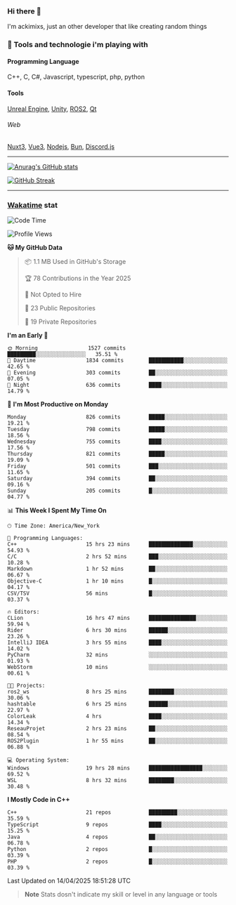 ### Hi there 👋

I'm ackimixs, just an other developer that like creating random things

### 🧰 Tools and technologie i'm playing with

#### Programming Language
C++, C, C#, Javascript, typescript, php, python

#### Tools
[Unreal Engine](https://www.unrealengine.com), [Unity](https://unity.com/), [ROS2](https://ros.org/), [Qt](https://www.qt.io/)

###### Web
[Nuxt3](https://nuxt.com/), [Vue3](https://vuejs.org/), [Nodejs](https://nodejs.org), [Bun](https://bun.sh/), [Discord.js](https://discord.js.org/)

---

[![Anurag's GitHub stats](https://github-readme-stats.vercel.app/api?username=ackimixs&show_icons=true&theme=github_dark&count_private=true)](https://github.com/anuraghazra/github-readme-stats)

[![GitHub Streak](https://github-readme-streak-stats.herokuapp.com?user=Ackimixs&theme=github-dark-blue&date_format=j%20M%5B%20Y%5D&mode=weekly)](https://git.io/streak-stats)

---
 
 ### [Wakatime](https://wakatime.com/) stat

<!--START_SECTION:waka-->
![Code Time](http://img.shields.io/badge/Code%20Time-1%2C558%20hrs%2011%20mins-blue)

![Profile Views](http://img.shields.io/badge/Profile%20Views-0-blue)

**🐱 My GitHub Data** 

> 📦 1.1 MB Used in GitHub's Storage 
 > 
> 🏆 78 Contributions in the Year 2025
 > 
> 🚫 Not Opted to Hire
 > 
> 📜 23 Public Repositories 
 > 
> 🔑 19 Private Repositories 
 > 
**I'm an Early 🐤** 

```text
🌞 Morning                1527 commits        █████████░░░░░░░░░░░░░░░░   35.51 % 
🌆 Daytime                1834 commits        ███████████░░░░░░░░░░░░░░   42.65 % 
🌃 Evening                303 commits         ██░░░░░░░░░░░░░░░░░░░░░░░   07.05 % 
🌙 Night                  636 commits         ████░░░░░░░░░░░░░░░░░░░░░   14.79 % 
```
📅 **I'm Most Productive on Monday** 

```text
Monday                   826 commits         █████░░░░░░░░░░░░░░░░░░░░   19.21 % 
Tuesday                  798 commits         █████░░░░░░░░░░░░░░░░░░░░   18.56 % 
Wednesday                755 commits         ████░░░░░░░░░░░░░░░░░░░░░   17.56 % 
Thursday                 821 commits         █████░░░░░░░░░░░░░░░░░░░░   19.09 % 
Friday                   501 commits         ███░░░░░░░░░░░░░░░░░░░░░░   11.65 % 
Saturday                 394 commits         ██░░░░░░░░░░░░░░░░░░░░░░░   09.16 % 
Sunday                   205 commits         █░░░░░░░░░░░░░░░░░░░░░░░░   04.77 % 
```


📊 **This Week I Spent My Time On** 

```text
🕑︎ Time Zone: America/New_York

💬 Programming Languages: 
C++                      15 hrs 23 mins      ██████████████░░░░░░░░░░░   54.93 % 
C/C                      2 hrs 52 mins       ███░░░░░░░░░░░░░░░░░░░░░░   10.28 % 
Markdown                 1 hr 52 mins        ██░░░░░░░░░░░░░░░░░░░░░░░   06.67 % 
Objective-C              1 hr 10 mins        █░░░░░░░░░░░░░░░░░░░░░░░░   04.17 % 
CSV/TSV                  56 mins             █░░░░░░░░░░░░░░░░░░░░░░░░   03.37 % 

🔥 Editors: 
CLion                    16 hrs 47 mins      ███████████████░░░░░░░░░░   59.94 % 
Rider                    6 hrs 30 mins       ██████░░░░░░░░░░░░░░░░░░░   23.26 % 
IntelliJ IDEA            3 hrs 55 mins       ████░░░░░░░░░░░░░░░░░░░░░   14.02 % 
PyCharm                  32 mins             ░░░░░░░░░░░░░░░░░░░░░░░░░   01.93 % 
WebStorm                 10 mins             ░░░░░░░░░░░░░░░░░░░░░░░░░   00.61 % 

🐱‍💻 Projects: 
ros2_ws                  8 hrs 25 mins       ████████░░░░░░░░░░░░░░░░░   30.06 % 
hashtable                6 hrs 25 mins       ██████░░░░░░░░░░░░░░░░░░░   22.97 % 
ColorLeak                4 hrs               ████░░░░░░░░░░░░░░░░░░░░░   14.34 % 
ReseauProjet             2 hrs 23 mins       ██░░░░░░░░░░░░░░░░░░░░░░░   08.54 % 
ROS2Plugin               1 hr 55 mins        ██░░░░░░░░░░░░░░░░░░░░░░░   06.88 % 

💻 Operating System: 
Windows                  19 hrs 28 mins      █████████████████░░░░░░░░   69.52 % 
WSL                      8 hrs 32 mins       ████████░░░░░░░░░░░░░░░░░   30.48 % 
```

**I Mostly Code in C++** 

```text
C++                      21 repos            █████████░░░░░░░░░░░░░░░░   35.59 % 
TypeScript               9 repos             ████░░░░░░░░░░░░░░░░░░░░░   15.25 % 
Java                     4 repos             ██░░░░░░░░░░░░░░░░░░░░░░░   06.78 % 
Python                   2 repos             █░░░░░░░░░░░░░░░░░░░░░░░░   03.39 % 
PHP                      2 repos             █░░░░░░░░░░░░░░░░░░░░░░░░   03.39 % 
```




 Last Updated on 14/04/2025 18:51:28 UTC
<!--END_SECTION:waka-->

> **Note**
> Stats dosn't indicate my skill or level in any language or tools
